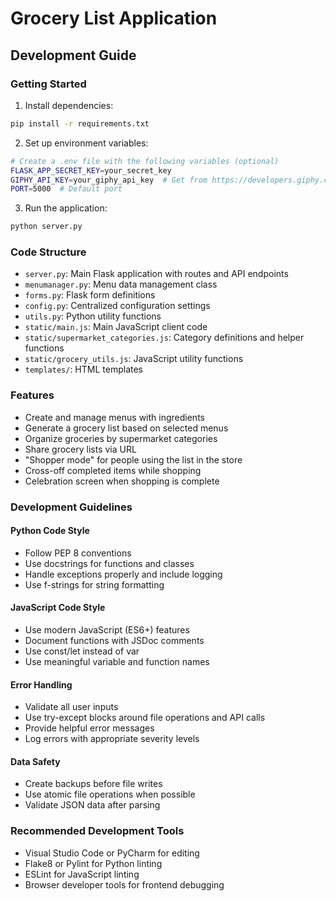 # Grocery List Application

## Development Guide

### Getting Started

1. Install dependencies:
```bash
pip install -r requirements.txt
```

2. Set up environment variables:
```bash
# Create a .env file with the following variables (optional)
FLASK_APP_SECRET_KEY=your_secret_key
GIPHY_API_KEY=your_giphy_api_key  # Get from https://developers.giphy.com
PORT=5000  # Default port
```

3. Run the application:
```bash
python server.py
```

### Code Structure

- `server.py`: Main Flask application with routes and API endpoints
- `menumanager.py`: Menu data management class
- `forms.py`: Flask form definitions
- `config.py`: Centralized configuration settings
- `utils.py`: Python utility functions
- `static/main.js`: Main JavaScript client code
- `static/supermarket_categories.js`: Category definitions and helper functions
- `static/grocery_utils.js`: JavaScript utility functions
- `templates/`: HTML templates

### Features

- Create and manage menus with ingredients
- Generate a grocery list based on selected menus
- Organize groceries by supermarket categories
- Share grocery lists via URL
- "Shopper mode" for people using the list in the store
- Cross-off completed items while shopping
- Celebration screen when shopping is complete

### Development Guidelines

#### Python Code Style

- Follow PEP 8 conventions
- Use docstrings for functions and classes
- Handle exceptions properly and include logging
- Use f-strings for string formatting

#### JavaScript Code Style

- Use modern JavaScript (ES6+) features
- Document functions with JSDoc comments
- Use const/let instead of var
- Use meaningful variable and function names

#### Error Handling

- Validate all user inputs
- Use try-except blocks around file operations and API calls
- Provide helpful error messages
- Log errors with appropriate severity levels

#### Data Safety

- Create backups before file writes
- Use atomic file operations when possible
- Validate JSON data after parsing

### Recommended Development Tools

- Visual Studio Code or PyCharm for editing
- Flake8 or Pylint for Python linting
- ESLint for JavaScript linting
- Browser developer tools for frontend debugging
